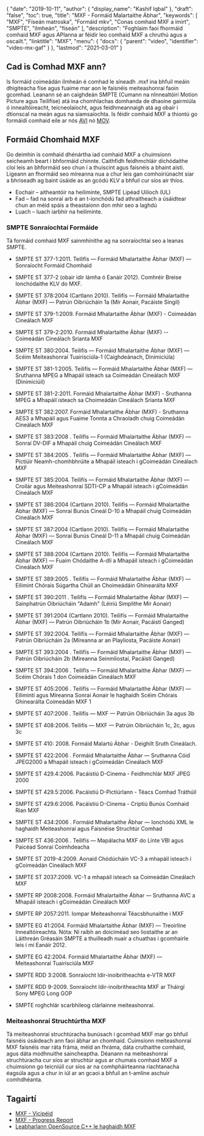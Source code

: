 {
  "date": "2019-10-11",
  "author": {
    "display_name": "Kashif Iqbal"
},
  "draft": "false",
  "toc": true,
  "title": "MXF - Formáid Malartaithe Ábhar",
  "keywords": [
"MXF",
"Físeán matroska",
"Formáid mkv",
"Conas comhaid MXF a imirt",
"SMPTE",
"ilmheán",
"físeán"
],
  "description": "Foghlaim faoi fhormáid comhaid MXF agus APIanna ar féidir leo comhaid MXF a chruthú agus a oscailt.",
  "linktitle": "MXF",
  "menu": {
    "docs": {
      "parent": "video",
      "identifier": "video-mx-gaf"
}
},
  "lastmod": "2021-03-01"
}

## Cad is Comhad MXF ann?

Is formáid coimeádán ilmheán é comhad le síneadh .mxf ina bhfuil meáin dhigiteacha físe agus fuaime mar aon le faisnéis meiteashonraí faoin gcomhad. Leanann sé an caighdeán SMPTE (Cumann na nInnealtóirí Motion Picture agus Teilifíse) atá ina chomhlachas domhanda de dhaoine gairmiúla ó innealtóireacht, teicneolaíocht, agus feidhmeannaigh atá ag obair i dtionscal na meán agus na siamsaíochta. Is féidir comhaid MXF a thiontú go formáidí comhaid eile ar nós [AVI](/video/avi/) nó [MOV](/video/mov/).

## Formáid Chomhaid MXF

Go deimhin is comhaid dhénártha iad comhaid MXF a chuimsíonn seicheamh beart i bhformáid chinnte. Caithfidh feidhmchláir díchódaithe cloí leis an bhformáid seo chun í a thuiscint agus faisnéis a bhaint aisti. Ligeann an fhormáid seo míreanna nua a chur leis gan comhoiriúnacht siar a bhriseadh ag baint úsáide as an gcódú KLV a bhfuil cur síos air thíos.

 * Eochair – aitheantóir na heiliminte, SMPTE Lipéad Uilíoch (UL)
 * Fad – fad na sonraí arb é an t-ionchódú fad athraitheach a úsáidtear chun an méid spáis a theastaíonn don mhír seo a laghdú
 * Luach – luach iarbhír na heiliminte.

### SMPTE Sonraíochtaí Formáide

Tá formáid comhaid MXF sainmhínithe ag na sonraíochtaí seo a leanas SMPTE.

* SMPTE ST 377-1:2011. Teilifís — Formáid Mhalartaithe Ábhar (MXF) — Sonraíocht Formáid Chomhaid

* SMPTE ST 377-2 (obair idir lámha ó Eanáir 2012). Comhréir Breise Ionchódaithe KLV do MXF.

* SMPTE ST 378:2004 (Cartlann 2010). Teilifís — Formáid Mhalartaithe Ábhar (MXF) — Patrún Oibriúcháin 1a (Mír Aonair, Pacáiste Singil)

* SMPTE ST 379-1:2009. Formáid Mhalartaithe Ábhar (MXF) - Coimeádán Cineálach MXF

* SMPTE ST 379-2:2010. Formáid Mhalartaithe Ábhar (MXF) -- Coimeádán Cineálach Srianta MXF

* SMPTE ST 380:2004. Teilifís — Formáid Mhalartaithe Ábhar (MXF) — Scéim Meiteashonraí Tuairisciúla-1 (Caighdeánach, Dinimiciúla)

* SMPTE ST 381-1:2005. Teilifís — Formáid Mhalartaithe Ábhar (MXF) — Sruthanna MPEG a Mhapáil isteach sa Coimeádán Cineálach MXF (Dinimiciúil)

* SMPTE ST 381-2:2011. Formáid Mhalartaithe Ábhar (MXF) - Sruthanna MPEG a Mhapáil isteach sa Choimeádán Cineálach Srianta MXF

* SMPTE ST 382:2007. Formáid Mhalartaithe Ábhar (MXF) - Sruthanna AES3 a Mhapáil agus Fuaime Tonnta a Chraoladh chuig Coimeádán Cineálach MXF

* SMPTE ST 383:2008 . Teilifís — Formáid Mhalartaithe Ábhar (MXF) — Sonraí DV-DIF a Mhapáil chuig Coimeádán Cineálach MXF

* SMPTE ST 384:2005 . Teilifís — Formáid Mhalartaithe Ábhar (MXF) — Pictiúir Neamh-chomhbhrúite a Mhapáil isteach i gCoimeádán Cineálach MXF

* SMPTE ST 385:2004. Teilifís — Formáid Mhalartaithe Ábhar (MXF) — Croílár agus Meiteashonraí SDTI-CP a Mhapáil isteach i gCoimeádán Cineálach MXF

* SMPTE ST 386:2004 (Cartlann 2010). Teilifís — Formáid Mhalartaithe Ábhar (MXF) — Sonraí Bunús Cineál D-10 a Mhapáil chuig Coimeádán Cineálach MXF

* SMPTE ST 387:2004 (Cartlann 2010). Teilifís — Formáid Mhalartaithe Ábhar (MXF) — Sonraí Bunús Cineál D-11 a Mhapáil chuig Coimeádán Cineálach MXF

* SMPTE ST 388:2004 (Cartlann 2010). Teilifís — Formáid Mhalartaithe Ábhar (MXF) — Fuaim Chódaithe A-dlí a Mhapáil isteach i gCoimeádán Cineálach MXF

* SMPTE ST 389:2005 . Teilifís — Formáid Mhalartaithe Ábhar (MXF) — Eilimint Chórais Súgartha Chúil an Choimeádáin Ghinearálta MXF

* SMPTE ST 390:2011 . Teilifís — Formáid Mhalartaithe Ábhar (MXF) — Sainphatrún Oibriúcháin "Adamh" (Léiriú Simplithe Mír Aonair)

* SMPTE ST 391:2004 (Cartlann 2010). Teilifís — Formáid Mhalartaithe Ábhar (MXF) — Patrún Oibriúcháin 1b (Mír Aonair, Pacáistí Ganged)

* SMPTE ST 392:2004. Teilifís — Formáid Mhalartaithe Ábhar (MXF) — Patrún Oibriúcháin 2a (Míreanna ar an Playliosta, Pacáiste Aonair)

* SMPTE ST 393:2004 . Teilifís — Formáid Mhalartaithe Ábhar (MXF) — Patrún Oibriúcháin 2b (Míreanna Seinmliostaí, Pacáistí Ganged)

* SMPTE ST 394:2006 . Teilifís — Formáid Mhalartaithe Ábhar (MXF) — Scéim Chórais 1 don Coimeádán Cineálach MXF

* SMPTE ST 405:2006 . Teilifís — Formáid Mhalartaithe Ábhar (MXF) — Eilimintí agus Míreanna Sonraí Aonair le haghaidh Scéim Chórais Ghinearálta Coimeádán MXF 1

* SMPTE ST 407:2006 . Teilifís — MXF — Patrúin Oibriúcháin 3a agus 3b

* SMPTE ST 408:2006. Teilifís — MXF — Patrúin Oibriúcháin 1c, 2c, agus 3c

* SMPTE ST 410: 2008. Formáid Malartú Ábhar - Deighilt Sruth Cineálach.

* SMPTE ST 422:2006 . Formáid Mhalartaithe Ábhar — Sruthanna Cóid JPEG2000 a Mhapáil isteach i gCoimeádán Cineálach MXF

* SMPTE ST 429.4:2006. Pacáistiú D-Cinema - Feidhmchlár MXF JPEG 2000

* SMPTE ST 429.5:2006. Pacáistiú D-Pictiúrlann - Téacs Comhad Tráthúil

* SMPTE ST 429.6:2006. Pacáistiú D-Cinema - Criptiú Bunús Comhaid Rian MXF

* SMPTE ST 434:2006 . Formáid Mhalartaithe Ábhar — Ionchódú XML le haghaidh Meiteashonraí agus Faisnéise Struchtúr Comhad

* SMPTE ST 436:2006 . Teilifís — Mapálacha MXF do Línte VBI agus Paicéad Sonraí Coimhdeacha

* SMPTE ST 2019-4:2009. Aonaid Chódúcháin VC-3 a mhapáil isteach i gCoimeádán Cineálach MXF

* SMPTE ST 2037:2009. VC-1 a mhapáil isteach sa Coimeádán Cineálach MXF

* SMPTE RP 2008:2008. Formáid Mhalartaithe Ábhar — Sruthanna AVC a Mhapáil isteach i gCoimeádán Cineálach MXF

* SMPTE RP 2057:2011. Iompar Meiteashonraí Téacsbhunaithe i MXF

* SMPTE EG 41:2004. Formáid Mhalartaithe Ábhar (MXF) — Treoirlíne Innealtóireachta. Nóta: Ní raibh an doiciméad seo liostaithe ar an Láithreán Gréasáin SMPTE a thuilleadh nuair a chuathas i gcomhairle leis i mí Eanáir 2012.

* SMPTE EG 42:2004. Formáid Mhalartaithe Ábhar (MXF) — Meiteashonraí Tuairisciúla MXF

* SMPTE RDD 3:2008. Sonraíocht Idir-inoibritheachta e-VTR MXF

* SMPTE RDD 9-2009. Sonraíocht Idir-inoibritheachta MXF ar Tháirgí Sony MPEG Long GOP

* SMPTE roghchlár scarbhileog clárlainne meiteashonraí.


### Meiteashonraí Struchtúrtha MXF

Tá meiteashonraí struchtúracha bunúsach i gcomhad MXF mar go bhfuil faisnéis úsáideach ann faoi ábhar an chomhaid. Cuimsíonn meiteashonraí MXF faisnéis mar ráta fráma, méid an fhráma, dáta cruthaithe comhaid, agus dáta modhnuithe saincheaptha. Déanann na meiteashonraí struchtúracha cur síos ar struchtúr agus ar chumais comhaid MXF a chuimsíonn go teicniúil cur síos ar na comhpháirteanna riachtanacha éagsúla agus a chur in iúl ar an gcaoi a bhfuil an t-amlíne aschuir comhdhéanta.

## Tagairtí

 * [MXF - Vicipéid]( https://ga.wikipedia.org/wiki/Material_Exchange_Format)
 * [MXF - Progress Report](https://tech.ebu.ch/docs/techreview/trev_2010-Q3_MXF-1.pdf)
 * [Leabharlann OpenSource C++ le haghaidh MXF](http://www.freemxf.org/)

